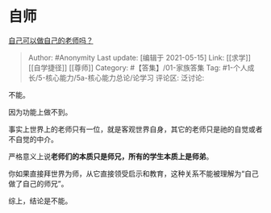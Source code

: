 # 自师
[自己可以做自己的老师吗？](https://www.zhihu.com/question/391549086/answer/1869177015)

> Author: #Anonymity
> Last update: [编辑于 2021-05-15]
> Link: [[求学]] [[自学捷径]] [[尊师]]
> Category: #【答集】/01-家族答集
> Tag: #1-个人成长/5-核心能力/5a-核心能力总论/论学习
> 评论区:
> 泛讨论:

不能。

因为功能上做不到。

事实上世界上的老师只有一位，就是客观世界自身，其它的老师只是祂的自觉或者不自觉的中介。

严格意义上说**老师们的本质只是师兄，所有的学生本质上是师弟**。

你如果直接拜世界为师，从它直接领受启示和教育，这种关系不能被理解为“自己做了自己的师兄”。

综上，结论是不能。
